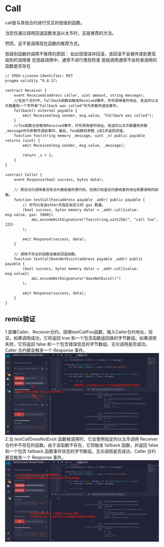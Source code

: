 # Call
call是与其他合约进行交互的低级别函数。

当您仅通过调用回退函数发送以太币时，这是推荐的方法。

然而，这不是调用现在函数的推荐方式。

低级别函数的调用不推荐的原因：
如出现错误并回滚，该回滚不会被传递到更高级别的调用者
在低级调用中，通常不进行类型检查
低级调用通常不会检查调用的函数是否存在

```solidity
// SPDX-License-Identifier: MIT
pragma solidity ^0.8.17;

contract Receiver {
    event Received(address caller, uint amount, string message);
    //在这个合约中，fallback函数会触发Received事件，并将调用者的地址、发送的以太币数量和一个字符串"Fallback was called"作为参数传递给事件。
    fallback() external payable {
        emit Received(msg.sender, msg.value, "Fallback was called");
    }
    //foo函数也会触发Received事件，并将调用者的地址、发送的以太币数量和参数_message作为参数传递给事件。最后，foo函数将参数_x加1并返回该值。
    function foo(string memory _message, uint _x) public payable returns (uint) {
        emit Received(msg.sender, msg.value, _message);

        return _x + 1;
    }
}

contract Caller {
    event Response(bool success, bytes data);

    // 假设合约调用者没有合约接收者的源代码，但我们知道合约接收者的地址和要调用的函数。
    function testCallFoo(address payable _addr) public payable {
        // 你可以发送ether并指定自定义的 gas 数量。
        (bool success, bytes memory data) = _addr.call{value: msg.value, gas: 5000}(
            abi.encodeWithSignature("foo(string,uint256)", "call foo", 123)
        );

        emit Response(success, data);
    }

    // 调用不存在的函数会触发回退函数。
    function testCallDoesNotExist(address payable _addr) public payable {
        (bool success, bytes memory data) = _addr.call{value: msg.value}(
            abi.encodeWithSignature("doesNotExist()")
        );

        emit Response(success, data);
    }
}
```


## remix验证
1.部署Caller、Receiver合约，调用testCallFoo函数，输入Caller合约地址，验证。如果调用成功，它将返回 true 和一个包含函数返回值的字节数组。如果调用失败，它将返回 false 和一个包含错误信息的字节数组。无论调用是否成功，Caller 合约都会触发一个 Response 事件。
![31-1.jpg](img/31-1.jpg)
2.当 testCallDoesNotExist 函数被调用时，它会使用指定的以太币调用 Receiver 合约中不存在的函数。由于该函数不存在，它将触发 fallback 函数，并返回 false 和一个包含 fallback 函数事件信息的字节数组。无论调用是否成功，Caller 合约都会触发一个 Response 事件。
![31-2.jpg](img/31-2.jpg)